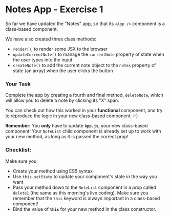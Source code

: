 # Notes App - Exercise 1

So far we have updated the "Notes" app, so that its `<App />` component is a class-based component.

We have also created three class methods:

- `render()`, to render some JSX to the browser
- `updateCurrentNote()` to manage the `currentNote` property of state when the user types into the input
- `createNote()` to add the current note object to the `notes` property of state (an array) when the user clicks the button

### Your Task

Complete the app by creating a fourth and final method, `deleteNote`, which will allow you to delete a note by clicking its "X" span.

You can check out how this worked in your **functional** component, and try to reproduce the logic in your new class-based component. :-)

**Remember:** You **only** have to update **`App.js`**, your new class-based component! Your `NoteList` child component is already set up to work with your new method, as long as it is passed the correct prop!

### Checklist:

Make sure you:

- Create your method using ES5 syntax
- Use `this.setState` to update your component's state in the way you want
- Pass your method down to the `NoteList` component in a prop called `delete1` (the same as this morning's live coding). Make sure you remember that the `this` keyword is always important in a class-based component!
- Bind the value of **`this`** for your new method in the class constructor.